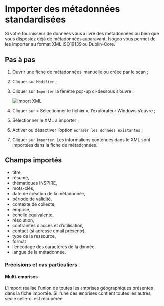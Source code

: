 # Importer des métadonnées standardisées

Si votre fournisseur de données vous a livré des métadonnées ou bien que vous disposiez déjà de métadonnées auparavant, Isogeo vous permet de les importer au format XML ISO19139 ou Dublin-Core.

## Pas à pas

1.	Ouvrir une fiche de métadonnées, manuelle ou créée par le scan ;
2.	Cliquer sur `Modifier` ;
3.	Cliquer sur `Importer` la fenêtre pop-up ci-dessous s’ouvre :

    ![Import XML](/images/inv_edit_one_importXML.png "Formulaire d'import XML")

4.	Cliquer sur « Sélectionner le fichier », l’explorateur Windows s’ouvre ;
5.	Sélectionner le XML à importer ;
6.	Activer ou désactiver l’option `écraser les données existantes` ;
7.	Cliquer sur `Importer`. Les informations contenues dans le XML sont importées dans la fiche de métadonnées.

## Champs importés

* titre,
* résumé,
* thématiques INSPIRE,
* mots-clés,
* date de création de la métadonnée,
* période de validité,
* contexte de collecte,
* emprise,
* échelle équivalente,
* résolution,
* contraintes d’accès et d’utilisation,
* contact (si adresse email présente),
* type de la ressource,
* format
* l’encodage des caractères de la donnée,
* langue de la métadonnée.

### Précisions et cas particuliers

#### Multi-emprises

L'import réalise l'union de toutes les emprises géographiques présentes dans la fiche importée. Si l'une des emprises contient toutes les autres, seule celle-ci est récupérée.
